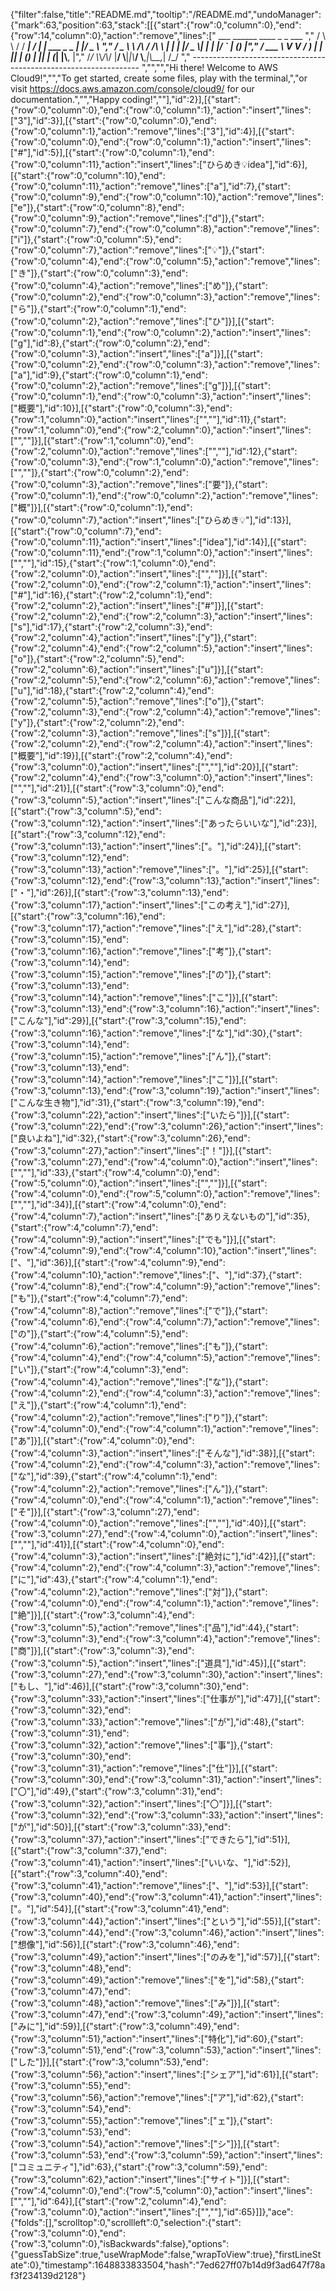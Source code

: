 {"filter":false,"title":"README.md","tooltip":"/README.md","undoManager":{"mark":63,"position":63,"stack":[[{"start":{"row":0,"column":0},"end":{"row":14,"column":0},"action":"remove","lines":["         ___        ______     ____ _                 _  ___  ","        / \\ \\      / / ___|   / ___| | ___  _   _  __| |/ _ \\ ","       / _ \\ \\ /\\ / /\\___ \\  | |   | |/ _ \\| | | |/ _` | (_) |","      / ___ \\ V  V /  ___) | | |___| | (_) | |_| | (_| |\\__, |","     /_/   \\_\\_/\\_/  |____/   \\____|_|\\___/ \\__,_|\\__,_|  /_/ "," ----------------------------------------------------------------- ","","","Hi there! Welcome to AWS Cloud9!","","To get started, create some files, play with the terminal,","or visit https://docs.aws.amazon.com/console/cloud9/ for our documentation.","","Happy coding!",""],"id":2}],[{"start":{"row":0,"column":0},"end":{"row":0,"column":1},"action":"insert","lines":["3"],"id":3}],[{"start":{"row":0,"column":0},"end":{"row":0,"column":1},"action":"remove","lines":["3"],"id":4}],[{"start":{"row":0,"column":0},"end":{"row":0,"column":1},"action":"insert","lines":["#"],"id":5}],[{"start":{"row":0,"column":1},"end":{"row":0,"column":11},"action":"insert","lines":["ひらめき💡idea"],"id":6}],[{"start":{"row":0,"column":10},"end":{"row":0,"column":11},"action":"remove","lines":["a"],"id":7},{"start":{"row":0,"column":9},"end":{"row":0,"column":10},"action":"remove","lines":["e"]},{"start":{"row":0,"column":8},"end":{"row":0,"column":9},"action":"remove","lines":["d"]},{"start":{"row":0,"column":7},"end":{"row":0,"column":8},"action":"remove","lines":["i"]},{"start":{"row":0,"column":5},"end":{"row":0,"column":7},"action":"remove","lines":["💡"]},{"start":{"row":0,"column":4},"end":{"row":0,"column":5},"action":"remove","lines":["き"]},{"start":{"row":0,"column":3},"end":{"row":0,"column":4},"action":"remove","lines":["め"]},{"start":{"row":0,"column":2},"end":{"row":0,"column":3},"action":"remove","lines":["ら"]},{"start":{"row":0,"column":1},"end":{"row":0,"column":2},"action":"remove","lines":["ひ"]}],[{"start":{"row":0,"column":1},"end":{"row":0,"column":2},"action":"insert","lines":["g"],"id":8},{"start":{"row":0,"column":2},"end":{"row":0,"column":3},"action":"insert","lines":["a"]}],[{"start":{"row":0,"column":2},"end":{"row":0,"column":3},"action":"remove","lines":["a"],"id":9},{"start":{"row":0,"column":1},"end":{"row":0,"column":2},"action":"remove","lines":["g"]}],[{"start":{"row":0,"column":1},"end":{"row":0,"column":3},"action":"insert","lines":["概要"],"id":10}],[{"start":{"row":0,"column":3},"end":{"row":1,"column":0},"action":"insert","lines":["",""],"id":11},{"start":{"row":1,"column":0},"end":{"row":2,"column":0},"action":"insert","lines":["",""]}],[{"start":{"row":1,"column":0},"end":{"row":2,"column":0},"action":"remove","lines":["",""],"id":12},{"start":{"row":0,"column":3},"end":{"row":1,"column":0},"action":"remove","lines":["",""]},{"start":{"row":0,"column":2},"end":{"row":0,"column":3},"action":"remove","lines":["要"]},{"start":{"row":0,"column":1},"end":{"row":0,"column":2},"action":"remove","lines":["概"]}],[{"start":{"row":0,"column":1},"end":{"row":0,"column":7},"action":"insert","lines":["ひらめき💡"],"id":13}],[{"start":{"row":0,"column":7},"end":{"row":0,"column":11},"action":"insert","lines":["idea"],"id":14}],[{"start":{"row":0,"column":11},"end":{"row":1,"column":0},"action":"insert","lines":["",""],"id":15},{"start":{"row":1,"column":0},"end":{"row":2,"column":0},"action":"insert","lines":["",""]}],[{"start":{"row":2,"column":0},"end":{"row":2,"column":1},"action":"insert","lines":["#"],"id":16},{"start":{"row":2,"column":1},"end":{"row":2,"column":2},"action":"insert","lines":["#"]}],[{"start":{"row":2,"column":2},"end":{"row":2,"column":3},"action":"insert","lines":["s"],"id":17},{"start":{"row":2,"column":3},"end":{"row":2,"column":4},"action":"insert","lines":["y"]},{"start":{"row":2,"column":4},"end":{"row":2,"column":5},"action":"insert","lines":["o"]},{"start":{"row":2,"column":5},"end":{"row":2,"column":6},"action":"insert","lines":["u"]}],[{"start":{"row":2,"column":5},"end":{"row":2,"column":6},"action":"remove","lines":["u"],"id":18},{"start":{"row":2,"column":4},"end":{"row":2,"column":5},"action":"remove","lines":["o"]},{"start":{"row":2,"column":3},"end":{"row":2,"column":4},"action":"remove","lines":["y"]},{"start":{"row":2,"column":2},"end":{"row":2,"column":3},"action":"remove","lines":["s"]}],[{"start":{"row":2,"column":2},"end":{"row":2,"column":4},"action":"insert","lines":["概要"],"id":19}],[{"start":{"row":2,"column":4},"end":{"row":3,"column":0},"action":"insert","lines":["",""],"id":20}],[{"start":{"row":2,"column":4},"end":{"row":3,"column":0},"action":"insert","lines":["",""],"id":21}],[{"start":{"row":3,"column":0},"end":{"row":3,"column":5},"action":"insert","lines":["こんな商品"],"id":22}],[{"start":{"row":3,"column":5},"end":{"row":3,"column":12},"action":"insert","lines":["あったらいいな"],"id":23}],[{"start":{"row":3,"column":12},"end":{"row":3,"column":13},"action":"insert","lines":["。"],"id":24}],[{"start":{"row":3,"column":12},"end":{"row":3,"column":13},"action":"remove","lines":["。"],"id":25}],[{"start":{"row":3,"column":12},"end":{"row":3,"column":13},"action":"insert","lines":["・"],"id":26}],[{"start":{"row":3,"column":13},"end":{"row":3,"column":17},"action":"insert","lines":["この考え"],"id":27}],[{"start":{"row":3,"column":16},"end":{"row":3,"column":17},"action":"remove","lines":["え"],"id":28},{"start":{"row":3,"column":15},"end":{"row":3,"column":16},"action":"remove","lines":["考"]},{"start":{"row":3,"column":14},"end":{"row":3,"column":15},"action":"remove","lines":["の"]},{"start":{"row":3,"column":13},"end":{"row":3,"column":14},"action":"remove","lines":["こ"]}],[{"start":{"row":3,"column":13},"end":{"row":3,"column":16},"action":"insert","lines":["こんな"],"id":29}],[{"start":{"row":3,"column":15},"end":{"row":3,"column":16},"action":"remove","lines":["な"],"id":30},{"start":{"row":3,"column":14},"end":{"row":3,"column":15},"action":"remove","lines":["ん"]},{"start":{"row":3,"column":13},"end":{"row":3,"column":14},"action":"remove","lines":["こ"]}],[{"start":{"row":3,"column":13},"end":{"row":3,"column":19},"action":"insert","lines":["こんな生き物"],"id":31},{"start":{"row":3,"column":19},"end":{"row":3,"column":22},"action":"insert","lines":["いたら"]}],[{"start":{"row":3,"column":22},"end":{"row":3,"column":26},"action":"insert","lines":["良いよね"],"id":32},{"start":{"row":3,"column":26},"end":{"row":3,"column":27},"action":"insert","lines":["！"]}],[{"start":{"row":3,"column":27},"end":{"row":4,"column":0},"action":"insert","lines":["",""],"id":33},{"start":{"row":4,"column":0},"end":{"row":5,"column":0},"action":"insert","lines":["",""]}],[{"start":{"row":4,"column":0},"end":{"row":5,"column":0},"action":"remove","lines":["",""],"id":34}],[{"start":{"row":4,"column":0},"end":{"row":4,"column":7},"action":"insert","lines":["ありえないもの"],"id":35},{"start":{"row":4,"column":7},"end":{"row":4,"column":9},"action":"insert","lines":["でも"]}],[{"start":{"row":4,"column":9},"end":{"row":4,"column":10},"action":"insert","lines":["、"],"id":36}],[{"start":{"row":4,"column":9},"end":{"row":4,"column":10},"action":"remove","lines":["、"],"id":37},{"start":{"row":4,"column":8},"end":{"row":4,"column":9},"action":"remove","lines":["も"]},{"start":{"row":4,"column":7},"end":{"row":4,"column":8},"action":"remove","lines":["で"]},{"start":{"row":4,"column":6},"end":{"row":4,"column":7},"action":"remove","lines":["の"]},{"start":{"row":4,"column":5},"end":{"row":4,"column":6},"action":"remove","lines":["も"]},{"start":{"row":4,"column":4},"end":{"row":4,"column":5},"action":"remove","lines":["い"]},{"start":{"row":4,"column":3},"end":{"row":4,"column":4},"action":"remove","lines":["な"]},{"start":{"row":4,"column":2},"end":{"row":4,"column":3},"action":"remove","lines":["え"]},{"start":{"row":4,"column":1},"end":{"row":4,"column":2},"action":"remove","lines":["り"]},{"start":{"row":4,"column":0},"end":{"row":4,"column":1},"action":"remove","lines":["あ"]}],[{"start":{"row":4,"column":0},"end":{"row":4,"column":3},"action":"insert","lines":["そんな"],"id":38}],[{"start":{"row":4,"column":2},"end":{"row":4,"column":3},"action":"remove","lines":["な"],"id":39},{"start":{"row":4,"column":1},"end":{"row":4,"column":2},"action":"remove","lines":["ん"]},{"start":{"row":4,"column":0},"end":{"row":4,"column":1},"action":"remove","lines":["そ"]}],[{"start":{"row":3,"column":27},"end":{"row":4,"column":0},"action":"remove","lines":["",""],"id":40}],[{"start":{"row":3,"column":27},"end":{"row":4,"column":0},"action":"insert","lines":["",""],"id":41}],[{"start":{"row":4,"column":0},"end":{"row":4,"column":3},"action":"insert","lines":["絶対に"],"id":42}],[{"start":{"row":4,"column":2},"end":{"row":4,"column":3},"action":"remove","lines":["に"],"id":43},{"start":{"row":4,"column":1},"end":{"row":4,"column":2},"action":"remove","lines":["対"]},{"start":{"row":4,"column":0},"end":{"row":4,"column":1},"action":"remove","lines":["絶"]}],[{"start":{"row":3,"column":4},"end":{"row":3,"column":5},"action":"remove","lines":["品"],"id":44},{"start":{"row":3,"column":3},"end":{"row":3,"column":4},"action":"remove","lines":["商"]}],[{"start":{"row":3,"column":3},"end":{"row":3,"column":5},"action":"insert","lines":["道具"],"id":45}],[{"start":{"row":3,"column":27},"end":{"row":3,"column":30},"action":"insert","lines":["もし、"],"id":46}],[{"start":{"row":3,"column":30},"end":{"row":3,"column":33},"action":"insert","lines":["仕事が"],"id":47}],[{"start":{"row":3,"column":32},"end":{"row":3,"column":33},"action":"remove","lines":["が"],"id":48},{"start":{"row":3,"column":31},"end":{"row":3,"column":32},"action":"remove","lines":["事"]},{"start":{"row":3,"column":30},"end":{"row":3,"column":31},"action":"remove","lines":["仕"]}],[{"start":{"row":3,"column":30},"end":{"row":3,"column":31},"action":"insert","lines":["〇"],"id":49},{"start":{"row":3,"column":31},"end":{"row":3,"column":32},"action":"insert","lines":["〇"]}],[{"start":{"row":3,"column":32},"end":{"row":3,"column":33},"action":"insert","lines":["が"],"id":50}],[{"start":{"row":3,"column":33},"end":{"row":3,"column":37},"action":"insert","lines":["できたら"],"id":51}],[{"start":{"row":3,"column":37},"end":{"row":3,"column":41},"action":"insert","lines":["いいな、"],"id":52}],[{"start":{"row":3,"column":40},"end":{"row":3,"column":41},"action":"remove","lines":["、"],"id":53}],[{"start":{"row":3,"column":40},"end":{"row":3,"column":41},"action":"insert","lines":["。"],"id":54}],[{"start":{"row":3,"column":41},"end":{"row":3,"column":44},"action":"insert","lines":["という"],"id":55}],[{"start":{"row":3,"column":44},"end":{"row":3,"column":46},"action":"insert","lines":["想像"],"id":56}],[{"start":{"row":3,"column":46},"end":{"row":3,"column":49},"action":"insert","lines":["のみを"],"id":57}],[{"start":{"row":3,"column":48},"end":{"row":3,"column":49},"action":"remove","lines":["を"],"id":58},{"start":{"row":3,"column":47},"end":{"row":3,"column":48},"action":"remove","lines":["み"]}],[{"start":{"row":3,"column":47},"end":{"row":3,"column":49},"action":"insert","lines":["みに"],"id":59}],[{"start":{"row":3,"column":49},"end":{"row":3,"column":51},"action":"insert","lines":["特化"],"id":60},{"start":{"row":3,"column":51},"end":{"row":3,"column":53},"action":"insert","lines":["した"]}],[{"start":{"row":3,"column":53},"end":{"row":3,"column":56},"action":"insert","lines":["シェア"],"id":61}],[{"start":{"row":3,"column":55},"end":{"row":3,"column":56},"action":"remove","lines":["ア"],"id":62},{"start":{"row":3,"column":54},"end":{"row":3,"column":55},"action":"remove","lines":["ェ"]},{"start":{"row":3,"column":53},"end":{"row":3,"column":54},"action":"remove","lines":["シ"]}],[{"start":{"row":3,"column":53},"end":{"row":3,"column":59},"action":"insert","lines":["コミュニティ"],"id":63},{"start":{"row":3,"column":59},"end":{"row":3,"column":62},"action":"insert","lines":["サイト"]}],[{"start":{"row":4,"column":0},"end":{"row":5,"column":0},"action":"insert","lines":["",""],"id":64}],[{"start":{"row":2,"column":4},"end":{"row":3,"column":0},"action":"insert","lines":["",""],"id":65}]]},"ace":{"folds":[],"scrolltop":0,"scrollleft":0,"selection":{"start":{"row":3,"column":0},"end":{"row":3,"column":0},"isBackwards":false},"options":{"guessTabSize":true,"useWrapMode":false,"wrapToView":true},"firstLineState":0},"timestamp":1648833833504,"hash":"7ed627ff07b14d9f3ad647f78af3f234139d2128"}